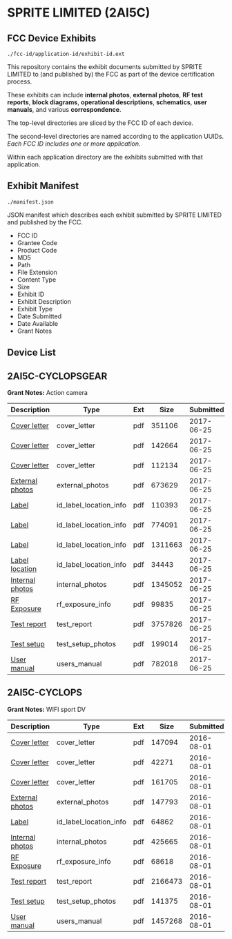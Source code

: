 # SPRITE  LIMITED (2AI5C)
## FCC Device Exhibits

```
./fcc-id/application-id/exhibit-id.ext
```

This repository contains the exhibit documents submitted by SPRITE  LIMITED to (and published by) the FCC as part of the device certification process.

These exhibits can include **internal photos**, **external photos**, **RF test reports**, **block diagrams**, **operational descriptions**, **schematics**, **user manuals**, and various **correspondence**.

The top-level directories are sliced by the FCC ID of each device.

The second-level directories are named according to the application UUIDs. *Each FCC ID includes one or more application.*

Within each application directory are the exhibits submitted with that application. 

## Exhibit Manifest

```
./manifest.json
```

JSON manifest which describes each exhibit submitted by SPRITE  LIMITED and published by the FCC.

- FCC ID
- Grantee Code
- Product Code
- MD5
- Path
- File Extension
- Content Type
- Size
- Exhibit ID
- Exhibit Description
- Exhibit Type
- Date Submitted
- Date Available
- Grant Notes

## Device List
## 2AI5C-CYCLOPSGEAR
**Grant Notes:** Action camera

| Description | Type | Ext | Size | Submitted | Available |
| ----------- | ---- | --- | ---- | --------- | --------- |
| [Cover letter](2AI5C-CYCLOPSGEAR/db40a3960ea533d0e4462090624ec51b/3438577.pdf) | cover_letter | pdf | 351106 | 2017-06-25 | 2017-06-25 |
| [Cover letter](2AI5C-CYCLOPSGEAR/db40a3960ea533d0e4462090624ec51b/3438578.pdf) | cover_letter | pdf | 142664 | 2017-06-25 | 2017-06-25 |
| [Cover letter](2AI5C-CYCLOPSGEAR/db40a3960ea533d0e4462090624ec51b/3438579.pdf) | cover_letter | pdf | 112134 | 2017-06-25 | 2017-06-25 |
| [External photos](2AI5C-CYCLOPSGEAR/db40a3960ea533d0e4462090624ec51b/3438580.pdf) | external_photos | pdf | 673629 | 2017-06-25 | 2017-06-25 |
| [Label](2AI5C-CYCLOPSGEAR/db40a3960ea533d0e4462090624ec51b/3438581.pdf) | id_label_location_info | pdf | 110393 | 2017-06-25 | 2017-06-25 |
| [Label](2AI5C-CYCLOPSGEAR/db40a3960ea533d0e4462090624ec51b/3438582.pdf) | id_label_location_info | pdf | 774091 | 2017-06-25 | 2017-06-25 |
| [Label](2AI5C-CYCLOPSGEAR/db40a3960ea533d0e4462090624ec51b/3438583.pdf) | id_label_location_info | pdf | 1311663 | 2017-06-25 | 2017-06-25 |
| [Label location](2AI5C-CYCLOPSGEAR/db40a3960ea533d0e4462090624ec51b/3438584.pdf) | id_label_location_info | pdf | 34443 | 2017-06-25 | 2017-06-25 |
| [Internal photos](2AI5C-CYCLOPSGEAR/db40a3960ea533d0e4462090624ec51b/3438585.pdf) | internal_photos | pdf | 1345052 | 2017-06-25 | 2017-06-25 |
| [RF Exposure](2AI5C-CYCLOPSGEAR/db40a3960ea533d0e4462090624ec51b/3438587.pdf) | rf_exposure_info | pdf | 99835 | 2017-06-25 | 2017-06-25 |
| [Test report](2AI5C-CYCLOPSGEAR/db40a3960ea533d0e4462090624ec51b/3438590.pdf) | test_report | pdf | 3757826 | 2017-06-25 | 2017-06-25 |
| [Test setup](2AI5C-CYCLOPSGEAR/db40a3960ea533d0e4462090624ec51b/3438591.pdf) | test_setup_photos | pdf | 199014 | 2017-06-25 | 2017-06-25 |
| [User manual](2AI5C-CYCLOPSGEAR/db40a3960ea533d0e4462090624ec51b/3438592.pdf) | users_manual | pdf | 782018 | 2017-06-25 | 2017-06-25 |
## 2AI5C-CYCLOPS
**Grant Notes:** WIFI sport DV

| Description | Type | Ext | Size | Submitted | Available |
| ----------- | ---- | --- | ---- | --------- | --------- |
| [Cover letter](2AI5C-CYCLOPS/425493afcf1b4d440c449f6236b89b31/3083291.pdf) | cover_letter | pdf | 147094 | 2016-08-01 | 2016-08-01 |
| [Cover letter](2AI5C-CYCLOPS/425493afcf1b4d440c449f6236b89b31/3083292.pdf) | cover_letter | pdf | 42271 | 2016-08-01 | 2016-08-01 |
| [Cover letter](2AI5C-CYCLOPS/425493afcf1b4d440c449f6236b89b31/3083293.pdf) | cover_letter | pdf | 161705 | 2016-08-01 | 2016-08-01 |
| [External photos](2AI5C-CYCLOPS/425493afcf1b4d440c449f6236b89b31/3083294.pdf) | external_photos | pdf | 147793 | 2016-08-01 | 2016-08-01 |
| [Label](2AI5C-CYCLOPS/425493afcf1b4d440c449f6236b89b31/3083295.pdf) | id_label_location_info | pdf | 64862 | 2016-08-01 | 2016-08-01 |
| [Internal photos](2AI5C-CYCLOPS/425493afcf1b4d440c449f6236b89b31/3083296.pdf) | internal_photos | pdf | 425665 | 2016-08-01 | 2016-08-01 |
| [RF Exposure](2AI5C-CYCLOPS/425493afcf1b4d440c449f6236b89b31/3083298.pdf) | rf_exposure_info | pdf | 68618 | 2016-08-01 | 2016-08-01 |
| [Test report](2AI5C-CYCLOPS/425493afcf1b4d440c449f6236b89b31/3083300.pdf) | test_report | pdf | 2166473 | 2016-08-01 | 2016-08-01 |
| [Test setup](2AI5C-CYCLOPS/425493afcf1b4d440c449f6236b89b31/3083301.pdf) | test_setup_photos | pdf | 141375 | 2016-08-01 | 2016-08-01 |
| [User manual](2AI5C-CYCLOPS/425493afcf1b4d440c449f6236b89b31/3083302.pdf) | users_manual | pdf | 1457268 | 2016-08-01 | 2016-08-01 |

